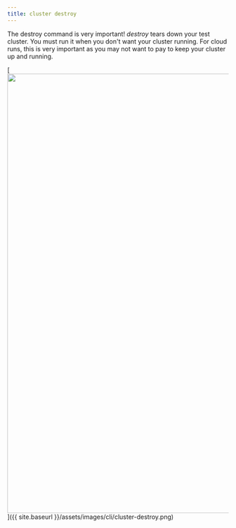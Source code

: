 ```yaml
---
title: cluster destroy
---
```


The destroy command is very important!  *destroy* tears down your test cluster.
You must run it when you don't want your cluster running.  For cloud runs, this is very
important as you may not want to pay to keep your cluster up and running.

[<img src="{{ site.baseurl }}/assets/images/cli/cluster-destroy.png" width="1000"/>]({{ site.baseurl }}/assets/images/cli/cluster-destroy.png)
